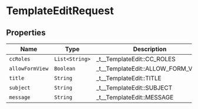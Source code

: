 

# TemplateEditRequest



## Properties

| Name | Type | Description | Notes |
|------------ | ------------- | ------------- | -------------|
| `ccRoles` | ```List<String>``` |  _t__TemplateEdit::CC_ROLES  |  |
| `allowFormView` | ```Boolean``` |  _t__TemplateEdit::ALLOW_FORM_VIEW  |  |
| `title` | ```String``` |  _t__TemplateEdit::TITLE  |  |
| `subject` | ```String``` |  _t__TemplateEdit::SUBJECT  |  |
| `message` | ```String``` |  _t__TemplateEdit::MESSAGE  |  |



